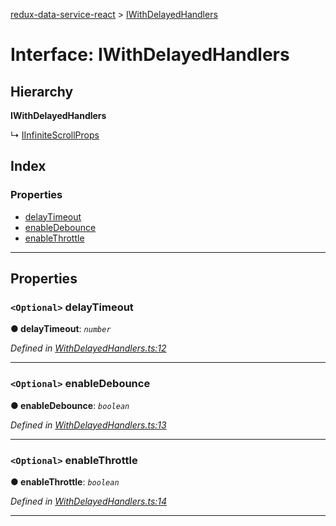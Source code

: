 [redux-data-service-react](../README.md) > [IWithDelayedHandlers](../interfaces/iwithdelayedhandlers.md)

# Interface: IWithDelayedHandlers

## Hierarchy

**IWithDelayedHandlers**

↳  [IInfiniteScrollProps](iinfinitescrollprops.md)

## Index

### Properties

* [delayTimeout](iwithdelayedhandlers.md#delaytimeout)
* [enableDebounce](iwithdelayedhandlers.md#enabledebounce)
* [enableThrottle](iwithdelayedhandlers.md#enablethrottle)

---

## Properties

<a id="delaytimeout"></a>

### `<Optional>` delayTimeout

**● delayTimeout**: *`number`*

*Defined in [WithDelayedHandlers.ts:12](https://github.com/Rediker-Software/redux-data-service-react/blob/fea63e6/src/WithDelayedHandlers.ts#L12)*

___
<a id="enabledebounce"></a>

### `<Optional>` enableDebounce

**● enableDebounce**: *`boolean`*

*Defined in [WithDelayedHandlers.ts:13](https://github.com/Rediker-Software/redux-data-service-react/blob/fea63e6/src/WithDelayedHandlers.ts#L13)*

___
<a id="enablethrottle"></a>

### `<Optional>` enableThrottle

**● enableThrottle**: *`boolean`*

*Defined in [WithDelayedHandlers.ts:14](https://github.com/Rediker-Software/redux-data-service-react/blob/fea63e6/src/WithDelayedHandlers.ts#L14)*

___

